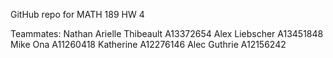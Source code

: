 GitHub repo for MATH 189 HW 4

Teammates:
Nathan
Arielle Thibeault A13372654
Alex Liebscher A13451848
Mike Ona A11260418
Katherine A12276146
Alec Guthrie A12156242

